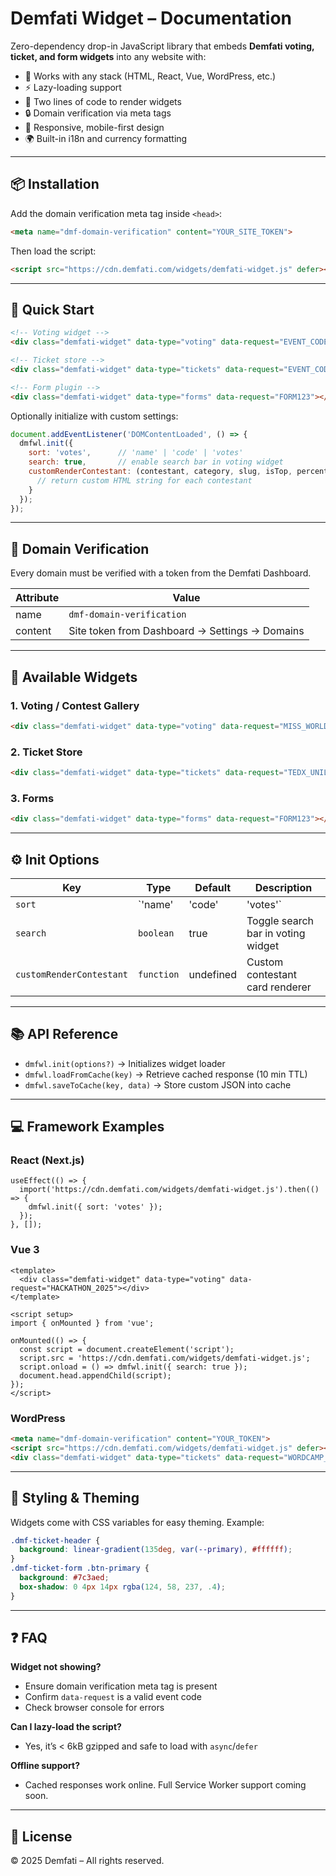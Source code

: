 # Demfati Widget – Documentation

Zero-dependency drop-in JavaScript library that embeds **Demfati voting, ticket, and form widgets** into any website with:

- 🚀 Works with any stack (HTML, React, Vue, WordPress, etc.)
- ⚡ Lazy-loading support
- 🧩 Two lines of code to render widgets
- 🔒 Domain verification via meta tags
- 📱 Responsive, mobile-first design
- 🌍 Built-in i18n and currency formatting

---

## 📦 Installation

Add the domain verification meta tag inside `<head>`:

```html
<meta name="dmf-domain-verification" content="YOUR_SITE_TOKEN">
```

Then load the script:

```html
<script src="https://cdn.demfati.com/widgets/demfati-widget.js" defer></script>
```

---

## 🚀 Quick Start

```html
<!-- Voting widget -->
<div class="demfati-widget" data-type="voting" data-request="EVENT_CODE"></div>

<!-- Ticket store -->
<div class="demfati-widget" data-type="tickets" data-request="EVENT_CODE"></div>

<!-- Form plugin -->
<div class="demfati-widget" data-type="forms" data-request="FORM123"></div>
```

Optionally initialize with custom settings:

```js
document.addEventListener('DOMContentLoaded', () => {
  dmfwl.init({
    sort: 'votes',      // 'name' | 'code' | 'votes'
    search: true,       // enable search bar in voting widget
    customRenderContestant: (contestant, category, slug, isTop, percent) => {
      // return custom HTML string for each contestant
    }
  });
});
```

---

## 🔑 Domain Verification

Every domain must be verified with a token from the Demfati Dashboard.

| Attribute | Value |
|-----------|-------|
| name      | `dmf-domain-verification` |
| content   | Site token from Dashboard → Settings → Domains |

---

## 🧩 Available Widgets

### 1. Voting / Contest Gallery

```html
<div class="demfati-widget" data-type="voting" data-request="MISS_WORLD_2025"></div>
```

### 2. Ticket Store

```html
<div class="demfati-widget" data-type="tickets" data-request="TEDX_UNILAG"></div>
```

### 3. Forms

```html
<div class="demfati-widget" data-type="forms" data-request="FORM123"></div>
```

---

## ⚙️ Init Options

| Key                   | Type                        | Default   | Description |
|-----------------------|-----------------------------|-----------|-------------|
| `sort`                | `'name' | 'code' | 'votes'` | original  | Contestant sorting order |
| `search`              | `boolean`                   | true      | Toggle search bar in voting widget |
| `customRenderContestant` | `function`                | undefined | Custom contestant card renderer |

---

## 📚 API Reference

- `dmfwl.init(options?)` → Initializes widget loader
- `dmfwl.loadFromCache(key)` → Retrieve cached response (10 min TTL)
- `dmfwl.saveToCache(key, data)` → Store custom JSON into cache

---

## 💻 Framework Examples

### React (Next.js)

```tsx
useEffect(() => {
  import('https://cdn.demfati.com/widgets/demfati-widget.js').then(() => {
    dmfwl.init({ sort: 'votes' });
  });
}, []);
```

### Vue 3

```vue
<template>
  <div class="demfati-widget" data-type="voting" data-request="HACKATHON_2025"></div>
</template>

<script setup>
import { onMounted } from 'vue';

onMounted(() => {
  const script = document.createElement('script');
  script.src = 'https://cdn.demfati.com/widgets/demfati-widget.js';
  script.onload = () => dmfwl.init({ search: true });
  document.head.appendChild(script);
});
</script>
```

### WordPress

```html
<meta name="dmf-domain-verification" content="YOUR_TOKEN">
<script src="https://cdn.demfati.com/widgets/demfati-widget.js" defer></script>
<div class="demfati-widget" data-type="tickets" data-request="WORDCAMP_LAGOS"></div>
```

---

## 🎨 Styling & Theming

Widgets come with CSS variables for easy theming. Example:

```css
.dmf-ticket-header {
  background: linear-gradient(135deg, var(--primary), #ffffff);
}
.dmf-ticket-form .btn-primary {
  background: #7c3aed;
  box-shadow: 0 4px 14px rgba(124, 58, 237, .4);
}
```

---

## ❓ FAQ

**Widget not showing?**
- Ensure domain verification meta tag is present
- Confirm `data-request` is a valid event code
- Check browser console for errors

**Can I lazy-load the script?**
- Yes, it’s < 6kB gzipped and safe to load with `async`/`defer`

**Offline support?**
- Cached responses work online. Full Service Worker support coming soon.

---

## 📄 License

© 2025 Demfati – All rights reserved.

